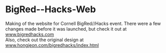 BigRed--Hacks-Web
=================

Making of the website for Cornell BigRed//Hacks event. There were a few changes made before it was launched, but check it out at www.bigredhacks.com <br>
Also, check out the original design at www.hongjeon.com/bigredhacks/index.html

